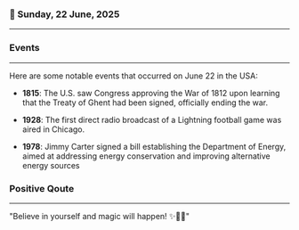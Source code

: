 ### 📅 Sunday, 22 June, 2025
------
### Events
------
Here are some notable events that occurred on June 22 in the USA:

- **1815**: The U.S. saw Congress approving the War of 1812 upon learning that the Treaty of Ghent had been signed, officially ending the war.
  
- **1928**: The first direct radio broadcast of a Lightning football game was aired in Chicago.

- **1978**: Jimmy Carter signed a bill establishing the Department of Energy, aimed at addressing energy conservation and improving alternative energy sources
### Positive Qoute
------
"Believe in yourself and magic will happen! ✨🌈💪"
